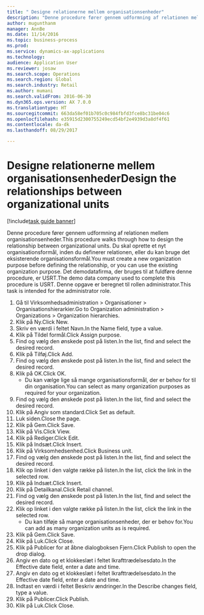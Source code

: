 ```yaml
--- 
title: " Designe relationerne mellem organisationsenheder"
description: "Denne procedure fører gennem udformning af relationen mellem organisationsenheder."
author: mugunthanm
manager: AnnBe
ms.date: 11/14/2016
ms.topic: business-process
ms.prod: 
ms.service: dynamics-ax-applications
ms.technology: 
audience: Application User
ms.reviewer: josaw
ms.search.scope: Operations
ms.search.region: Global
ms.search.industry: Retail
ms.author: mumani
ms.search.validFrom: 2016-06-30
ms.dyn365.ops.version: AX 7.0.0
ms.translationtype: HT
ms.sourcegitcommit: 663da58ef01b705c0c984fbfd3fce8bc31be04c6
ms.openlocfilehash: e35915d2300755249ecd54bf2e4939d3a8df4f61
ms.contentlocale: da-dk
ms.lasthandoff: 08/29/2017

---
```

# <a name="design-the-relationships-between-organizational-units"></a><span data-ttu-id="4065f-103"> Designe relationerne mellem organisationsenheder</span><span class="sxs-lookup"><span data-stu-id="4065f-103">Design the relationships between organizational units</span></span>

[!include[task guide banner](../includes/task-guide-banner.md)]

<span data-ttu-id="4065f-104">Denne procedure fører gennem udformning af relationen mellem organisationsenheder.</span><span class="sxs-lookup"><span data-stu-id="4065f-104">This procedure walks through how to design the relationship between organizational units.</span></span> <span data-ttu-id="4065f-105">Du skal oprette et nyt organisationsformål, inden du definerer relationen, eller du kan bruge det eksisterende organisationsformål.</span><span class="sxs-lookup"><span data-stu-id="4065f-105">You must create a new organization purpose before defining the relationship, or you can use the existing organization purpose.</span></span> <span data-ttu-id="4065f-106">Det demodatafirma, der bruges til at fuldføre denne procedure, er USRT.</span><span class="sxs-lookup"><span data-stu-id="4065f-106">The demo data company used to complete this procedure is USRT.</span></span> <span data-ttu-id="4065f-107">Denne opgave er beregnet til rollen administrator.</span><span class="sxs-lookup"><span data-stu-id="4065f-107">This task is intended for the administrator role.</span></span>

1. <span data-ttu-id="4065f-108">Gå til Virksomhedsadministration > Organisationer > Organisationshierarkier.</span><span class="sxs-lookup"><span data-stu-id="4065f-108">Go to Organization administration > Organizations > Organization hierarchies.</span></span>
2. <span data-ttu-id="4065f-109">Klik på Ny.</span><span class="sxs-lookup"><span data-stu-id="4065f-109">Click New.</span></span>
3. <span data-ttu-id="4065f-110">Skriv en værdi i feltet Navn.</span><span class="sxs-lookup"><span data-stu-id="4065f-110">In the Name field, type a value.</span></span>
4. <span data-ttu-id="4065f-111">Klik på Tildel formål.</span><span class="sxs-lookup"><span data-stu-id="4065f-111">Click Assign purpose.</span></span>
5. <span data-ttu-id="4065f-112">Find og vælg den ønskede post på listen.</span><span class="sxs-lookup"><span data-stu-id="4065f-112">In the list, find and select the desired record.</span></span>
6. <span data-ttu-id="4065f-113">Klik på Tilføj.</span><span class="sxs-lookup"><span data-stu-id="4065f-113">Click Add.</span></span>
7. <span data-ttu-id="4065f-114">Find og vælg den ønskede post på listen.</span><span class="sxs-lookup"><span data-stu-id="4065f-114">In the list, find and select the desired record.</span></span>
8. <span data-ttu-id="4065f-115">Klik på OK.</span><span class="sxs-lookup"><span data-stu-id="4065f-115">Click OK.</span></span>
    * <span data-ttu-id="4065f-116">Du kan vælge lige så mange organisationsformål, der er behov for til din organisation.</span><span class="sxs-lookup"><span data-stu-id="4065f-116">You can select as many organization purposes as required for your organization.</span></span>  
9. <span data-ttu-id="4065f-117">Find og vælg den ønskede post på listen.</span><span class="sxs-lookup"><span data-stu-id="4065f-117">In the list, find and select the desired record.</span></span>
10. <span data-ttu-id="4065f-118">Klik på Angiv som standard.</span><span class="sxs-lookup"><span data-stu-id="4065f-118">Click Set as default.</span></span>
11. <span data-ttu-id="4065f-119">Luk siden.</span><span class="sxs-lookup"><span data-stu-id="4065f-119">Close the page.</span></span>
12. <span data-ttu-id="4065f-120">Klik på Gem.</span><span class="sxs-lookup"><span data-stu-id="4065f-120">Click Save.</span></span>
13. <span data-ttu-id="4065f-121">Klik på Vis.</span><span class="sxs-lookup"><span data-stu-id="4065f-121">Click View.</span></span>
14. <span data-ttu-id="4065f-122">Klik på Rediger.</span><span class="sxs-lookup"><span data-stu-id="4065f-122">Click Edit.</span></span>
15. <span data-ttu-id="4065f-123">Klik på Indsæt.</span><span class="sxs-lookup"><span data-stu-id="4065f-123">Click Insert.</span></span>
16. <span data-ttu-id="4065f-124">Klik på Virksomhedsenhed.</span><span class="sxs-lookup"><span data-stu-id="4065f-124">Click Business unit.</span></span>
17. <span data-ttu-id="4065f-125">Find og vælg den ønskede post på listen.</span><span class="sxs-lookup"><span data-stu-id="4065f-125">In the list, find and select the desired record.</span></span>
18. <span data-ttu-id="4065f-126">Klik op linket i den valgte række på listen.</span><span class="sxs-lookup"><span data-stu-id="4065f-126">In the list, click the link in the selected row.</span></span>
19. <span data-ttu-id="4065f-127">Klik på Indsæt.</span><span class="sxs-lookup"><span data-stu-id="4065f-127">Click Insert.</span></span>
20. <span data-ttu-id="4065f-128">Klik på Detailkanal.</span><span class="sxs-lookup"><span data-stu-id="4065f-128">Click Retail channel.</span></span>
21. <span data-ttu-id="4065f-129">Find og vælg den ønskede post på listen.</span><span class="sxs-lookup"><span data-stu-id="4065f-129">In the list, find and select the desired record.</span></span>
22. <span data-ttu-id="4065f-130">Klik op linket i den valgte række på listen.</span><span class="sxs-lookup"><span data-stu-id="4065f-130">In the list, click the link in the selected row.</span></span>
    * <span data-ttu-id="4065f-131">Du kan tilføje så mange organisationsenheder, der er behov for.</span><span class="sxs-lookup"><span data-stu-id="4065f-131">You can add as many organization units as is required.</span></span>  
23. <span data-ttu-id="4065f-132">Klik på Gem.</span><span class="sxs-lookup"><span data-stu-id="4065f-132">Click Save.</span></span>
24. <span data-ttu-id="4065f-133">Klik på Luk.</span><span class="sxs-lookup"><span data-stu-id="4065f-133">Click Close.</span></span>
25. <span data-ttu-id="4065f-134">Klik på Publicer for at åbne dialogboksen Fjern.</span><span class="sxs-lookup"><span data-stu-id="4065f-134">Click Publish to open the drop dialog.</span></span>
26. <span data-ttu-id="4065f-135">Angiv en dato og et klokkeslæt i feltet Ikrafttrædelsesdato.</span><span class="sxs-lookup"><span data-stu-id="4065f-135">In the Effective date field, enter a date and time.</span></span>
27. <span data-ttu-id="4065f-136">Angiv en dato og et klokkeslæt i feltet Ikrafttrædelsesdato.</span><span class="sxs-lookup"><span data-stu-id="4065f-136">In the Effective date field, enter a date and time.</span></span>
28. <span data-ttu-id="4065f-137">Indtast en værdi i feltet Beskriv ændringer.</span><span class="sxs-lookup"><span data-stu-id="4065f-137">In the Describe changes field, type a value.</span></span>
29. <span data-ttu-id="4065f-138">Klik på Publicer.</span><span class="sxs-lookup"><span data-stu-id="4065f-138">Click Publish.</span></span>
30. <span data-ttu-id="4065f-139">Klik på Luk.</span><span class="sxs-lookup"><span data-stu-id="4065f-139">Click Close.</span></span>


